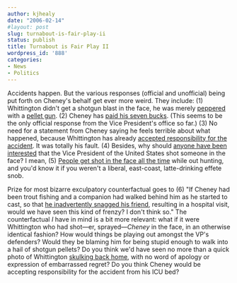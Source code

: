 ```yaml
---
author: kjhealy
date: "2006-02-14"
#layout: post
slug: turnabout-is-fair-play-ii
status: publish
title: Turnabout is Fair Play II
wordpress_id: '888'
categories:
- News
- Politics
---
```


Accidents happen. But the various responses (official and unofficial) being put forth on Cheney's behalf get ever more weird. They include: (1) Whittington didn't get a shotgun blast in the face, he was merely [peppered](http://www.washingtonpost.com/wp-dyn/content/article/2006/02/13/AR2006021300452.html) with a [pellet gun](http://www.talkingpointsmemo.com/archives/007677.php). (2) Cheney has [paid his seven bucks](http://www.washingtonmonthly.com/archives/individual/2006_02/008219.php). (This seems to be the only official response from the Vice President's office so far.) (3) No need for a statement from Cheney saying he feels terrible about what happened, because Whittington has already [accepted responsibility for the accident](http://www.nytimes.com/2006/02/14/politics/14cheney.html?ex=1297573200&en=e27b5767f6e44679&ei=5090&partner=rssuserland&emc=rss). It was totally his fault. (4) Besides, why should [anyone have been interested](http://blogs.usatoday.com/ondeadline/2006/02/mcclellan_grill.html) that the Vice President of the United States shot someone in the face? I mean, (5) [People get shot in the face all the time](http://powerlineblog.com/archives/013138.php) while out hunting, and you'd know it if you weren't a liberal, east-coast, latte-drinking effete snob.

Prize for most bizarre exculpatory counterfactual goes to (6) "If Cheney had been trout fishing and a companion had walked behind him as he started to cast, so that [he inadvertently snagged his friend](http://tbogg.blogspot.com/2006/02/warning-innate-ignorance-ahead-least.html), resulting in a hospital visit, would we have seen this kind of frenzy? I don't think so." The counterfactual *I* have in mind is a bit more relevant: what if it were Whittington who had shot—er, sprayed—*Cheney* in the face, in an otherwise identical fashion? How would things be playing out amongst the VP's defenders? Would they be blaming him for being stupid enough to walk into a hail of shotgun pellets? Do you think we'd have seen no more than a quick photo of Whittington [skulking back home](http://majikthise.typepad.com/majikthise_/2006/02/still_more_ques.html), with no word of apology or expression of embarrassed regret? Do you think Cheney would be accepting responsibility for the accident from his ICU bed?
